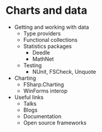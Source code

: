 # Charts and data

- Getting and working with data
  - Type providers
  - Functional collections
  - Statistics packages
    - Deedle
    - MathNet
  - Testing
    - NUnit, FSCheck, Unquote
- Charting
  - FSharp.Charting
  - WinForms interop
- Useful links
  - Talks
  - Blogs
  - Documentation
  - Open source frameworks
